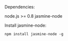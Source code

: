 
Dependencies:

node.js >= 0.8
jasmine-node

Install jasmine-node:

```
npm install jasmine-node -g
```

